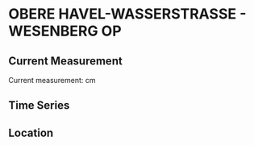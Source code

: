 # OBERE HAVEL-WASSERSTRASSE - WESENBERG OP

## Current Measurement

Current measurement: <Value topic="rivers/pegel-online/OHW/WESENBERG-OP/measurementValue"/> cm

## Time Series

<TimeSeries topic="rivers/pegel-online/OHW/WESENBERG-OP/measurementValue" period="week" />

## Location

<WorldMap>
  <Marker lat="53.274423320877766" lon="12.988762616617993" labelTopic="rivers/pegel-online/OHW/WESENBERG-OP/measurementValue" />
</WorldMap>
